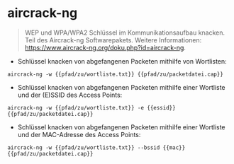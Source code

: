 # aircrack-ng

> WEP und WPA/WPA2 Schlüssel im Kommunikationsaufbau knacken.
> Teil des Aircrack-ng Softwarepakets.
> Weitere Informationen: <https://www.aircrack-ng.org/doku.php?id=aircrack-ng>.

- Schlüssel knacken von abgefangenen Packeten mithilfe von Wortlisten:

`aircrack-ng -w {{pfad/zu/wortliste.txt}} {{pfad/zu/packetdatei.cap}}`

- Schlüssel knacken von abgefangenen Packeten mithilfe einer Wortliste und der (E)SSID des Access Points:

`aircrack-ng -w {{pfad/zu/wortliste.txt}} -e {{essid}} {{pfad/zu/packetdatei.cap}}`

- Schlüssel knacken von abgefangenen Packeten mithilfe einer Wortliste und der MAC-Adresse des Access Points:

`aircrack-ng -w {{pfad/zu/wortliste.txt}} --bssid {{mac}} {{pfad/zu/packetdatei.cap}}`
